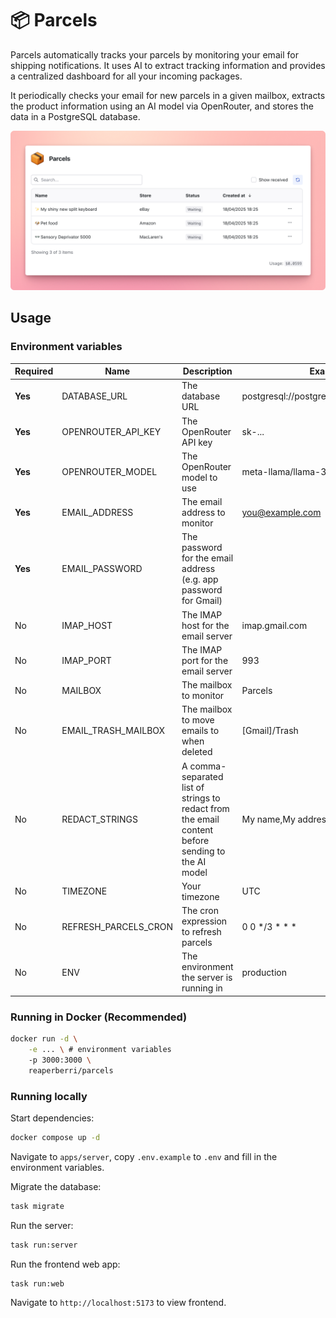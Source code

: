 # 📦 Parcels

Parcels automatically tracks your parcels by monitoring your email for shipping notifications. It uses AI to extract tracking information and provides a centralized dashboard for all your incoming packages.

It periodically checks your email for new parcels in a given mailbox, extracts the product information using an AI model via OpenRouter, and stores the data in a PostgreSQL database.

![Screenshot of the Parcels application dashboard showing tracked packages](assets/screenshot.png)

## Usage

### Environment variables

| Required | Name                 | Description                                                                                       | Example/Default value                                 |
| -------- | -------------------- | ------------------------------------------------------------------------------------------------- | ----------------------------------------------------- |
| **Yes**  | DATABASE_URL         | The database URL                                                                                  | postgresql://postgres:postgres@localhost:5432/parcels |
| **Yes**  | OPENROUTER_API_KEY   | The OpenRouter API key                                                                            | sk-...                                                |
| **Yes**  | OPENROUTER_MODEL     | The OpenRouter model to use                                                                       | meta-llama/llama-3.1-8b-instruct                      |
| **Yes**  | EMAIL_ADDRESS        | The email address to monitor                                                                      | you@example.com                                       |
| **Yes**  | EMAIL_PASSWORD       | The password for the email address (e.g. app password for Gmail)                                  |                                                       |
| No       | IMAP_HOST            | The IMAP host for the email server                                                                | imap.gmail.com                                        |
| No       | IMAP_PORT            | The IMAP port for the email server                                                                | 993                                                   |
| No       | MAILBOX              | The mailbox to monitor                                                                            | Parcels                                               |
| No       | EMAIL_TRASH_MAILBOX  | The mailbox to move emails to when deleted                                                        | [Gmail]/Trash                                         |
| No       | REDACT_STRINGS       | A comma-separated list of strings to redact from the email content before sending to the AI model | My name,My address,My email                           |
| No       | TIMEZONE             | Your timezone                                                                                     | UTC                                                   |
| No       | REFRESH_PARCELS_CRON | The cron expression to refresh parcels                                                            | 0 0 \*/3 \* \* \*                                     |
| No       | ENV                  | The environment the server is running in                                                          | production                                            |

### Running in Docker (Recommended)

```bash
docker run -d \
    -e ... \ # environment variables
    -p 3000:3000 \
    reaperberri/parcels
```

### Running locally

Start dependencies:

```bash
docker compose up -d
```

Navigate to `apps/server`, copy `.env.example` to `.env` and fill in the environment variables.

Migrate the database:

```bash
task migrate
```

Run the server:

```bash
task run:server
```

Run the frontend web app:

```bash
task run:web
```

Navigate to `http://localhost:5173` to view frontend.
